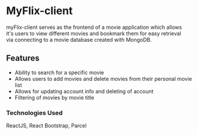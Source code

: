 # MyFlix-client

myFlix-client serves as the frontend of a movie application which allows  
it's users to view different movies and bookmark them for easy retrieval  
via connecting to a movie database created with MongoDB.

## Features

- Ability to search for a specific movie
- Allows users to add movies and delete movies from their personal movie list
- Allows for updating account info and deleting of account
- Filtering of movies by movie title 


### Technologies Used
ReactJS, React Bootstrap, Parcel
  
